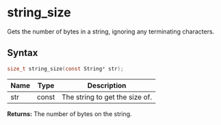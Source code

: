 # string_size

Gets the number of bytes in a string, ignoring any terminating characters.

## Syntax

```c
size_t string_size(const String* str);
```

| Name | Type | Description |
| --- | --- | --- |
| str | const | The string to get the size of. |

**Returns:** The number of bytes on the string.

